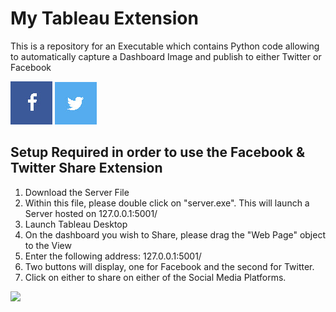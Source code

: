 # My Tableau Extension

This is a repository for an Executable which contains Python code allowing to automatically capture a Dashboard Image and publish to either
Twitter or Facebook

![](server/facebook.jpg)   ![](server/twitter.jpg)


## Setup Required in order to use the Facebook & Twitter Share Extension

1. Download the Server File
2. Within this file, please double click on "server.exe". This will launch a Server hosted on 127.0.0.1:5001/
3. Launch Tableau Desktop
4. On the dashboard you wish to Share, please drag the "Web Page" object to the View
5. Enter the following address: 127.0.0.1:5001/
6. Two buttons will display, one for Facebook and the second for Twitter.
7. Click on either to share on either of the Social Media Platforms.

![](server/TD.gif)
